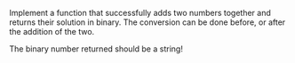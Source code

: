 Implement a function that successfully adds two numbers together and returns their solution in binary. The conversion
can be done before, or after the addition of the two.

The binary number returned should be a string!

